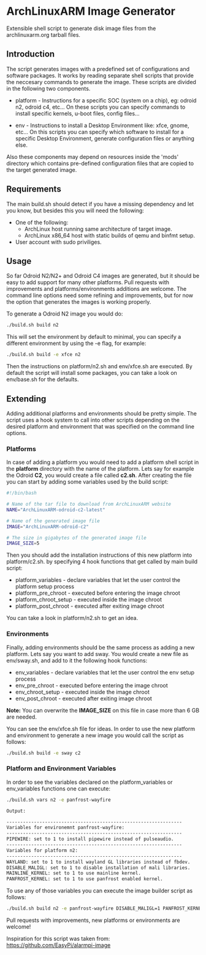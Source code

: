 # ArchLinuxARM Image Generator

Extensible shell script to generate disk image files from the
archlinuxarm.org tarball files.

## Introduction

The script generates images with a predefined set of configurations
and software packages. It works by reading separate shell scripts
that provide the neccesary commands to generate the image. These
scripts are divided in the following two components.

* platform - Instructions for a specific SOC (system on a chip), eg:
  odroid n2, odroid c4, etc... On these scripts you can specify
  commands to install specific kernels, u-boot files, config files...

* env - Instructions to install a Desktop Environment like: xfce,
  gnome, etc... On this scripts you can specify which software to
  install for a specific Desktop Environment, generate configuration
  files or anything else.

Also these components may depend on resources inside the 'mods'
directory which contains pre-defined configuration files that are
copied to the target generated image.

## Requirements

The main build.sh should detect if you have a missing dependency and
let you know, but besides this you will need the following:

* One of the following:
  - ArchLinux host running same architecture of target image.
  - ArchLinux x86_64 host with static builds of qemu and binfmt setup.
* User account with sudo priviliges.

## Usage

So far Odroid N2/N2+ and Odroid C4 images are generated, but it should
be easy to add support for many other platforms. Pull requests with
improvements and platforms/environments additions are welcome. The
command line options need some refining and improvements, but for now
the option that generates the images is working properly.

To generate a Odroid N2 image you would do:

```sh
./build.sh build n2
```

This will set the environment by default to minimal, you can specify
a different environment by using the -e flag, for example:

```sh
./build.sh build -e xfce n2
```

Then the instructions on platform/n2.sh and env/xfce.sh are
executed. By default the script will install some packages, you can
take a look on env/base.sh for the defaults.

## Extending

Adding additional platforms and environments should be pretty simple.
The script uses a hook system to call into other scripts depending
on the desired platform and environment that was specified on the
command line options.

### Platforms

In case of adding a platform you would need to add a platform shell
script in the **platform** directory with the name of the platform.
Lets say for example the Odroid **C2**, you would create a file called
**c2.sh**. After creating the file you can start by adding some variables
used by the build script:

```sh
#!/bin/bash

# Name of the tar file to download from ArchLinuxARM website
NAME="ArchLinuxARM-odroid-c2-latest"

# Name of the generated image file
IMAGE="ArchLinuxARM-odroid-c2"

# The size in gigabytes of the generated image file
IMAGE_SIZE=5
```

Then you should add the installation instructions of this new platform
into platform/c2.sh. by specifying 4 hook functions that get called
by main build script:

* platform_variables - declare variables that let the user control the platform setup process
* platform_pre_chroot - executed before entering the image chroot
* platform_chroot_setup - executed inside the image chroot
* platform_post_chroot - executed after exiting image chroot

You can take a look in platform/n2.sh to get an idea.

### Environments

Finally, adding environments should be the same process as adding a
new platform. Lets say you want to add sway. You would create a new
file as env/sway.sh, and add to it the following hook functions:

* env_variables - declare variables that let the user control the env setup process
* env_pre_chroot - executed before entering the image chroot
* env_chroot_setup - executed inside the image chroot
* env_post_chroot - executed after exiting image chroot

**Note:** You can overwrite the **IMAGE_SIZE** on this file in case
more than 6 GB are needed.

You can see the env/xfce.sh file for ideas. In order to use the new
platform and environment to generate a new image you would call the
script as follows:

```sh
./build.sh build -e sway c2
```

### Platform and Environment Variables

In order to see the variables declared on the platform_variables or
env_variables functions one can execute:

```sh
./build.sh vars n2 -e panfrost-wayfire

Output:

----------------------------------------------------------------
Variables for environemnt panfrost-wayfire:
----------------------------------------------------------------
PIPEWIRE: set to 1 to install pipewire instead of pulseaudio.
----------------------------------------------------------------
Variables for platform n2:
----------------------------------------------------------------
WAYLAND: set to 1 to install wayland GL libraries instead of fbdev.
DISABLE_MALIGL: set to 1 to disable installation of mali libraries.
MAINLINE_KERNEL: set to 1 to use mainline kernel.
PANFROST_KERNEL: set to 1 to use panfrost enabled kernel.
```

To use any of those variables you can execute the image builder script
as follows:

```sh
./build.sh build n2 -e panfrost-wayfire DISABLE_MALIGL=1 PANFROST_KERNEL=1
```

Pull requests with improvements, new platforms or environments are
welcome!

Inspiration for this script was taken from:
https://github.com/EasyPi/alarmpi-image
